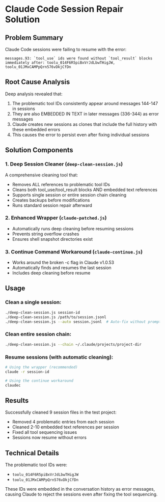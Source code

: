 # Claude Code Session Repair Solution

## Problem Summary
Claude Code sessions were failing to resume with the error:
```
messages.93: `tool_use` ids were found without `tool_result` blocks immediately after: toolu_014F6R5piBxVrJdLbwTHigJW, toolu_01JMxCAMPpQrn576vDkjCfDn
```

## Root Cause Analysis
Deep analysis revealed that:
1. The problematic tool IDs consistently appear around messages 144-147 in sessions
2. They are also EMBEDDED IN TEXT in later messages (336-344) as error messages
3. Claude creates new sessions as clones that include the full history with these embedded errors
4. This causes the error to persist even after fixing individual sessions

## Solution Components

### 1. Deep Session Cleaner (`deep-clean-session.js`)
A comprehensive cleaning tool that:
- Removes ALL references to problematic tool IDs
- Cleans both tool_use/tool_result blocks AND embedded text references
- Supports single session or entire session chain cleaning
- Creates backups before modifications
- Runs standard session repair afterward

### 2. Enhanced Wrapper (`claude-patched.js`)
- Automatically runs deep cleaning before resuming sessions
- Prevents string overflow crashes
- Ensures shell snapshot directories exist

### 3. Continue Command Workaround (`claude-continue.js`)
- Works around the broken -c flag in Claude v1.0.53
- Automatically finds and resumes the last session
- Includes deep cleaning before resume

## Usage

### Clean a single session:
```bash
./deep-clean-session.js session-id
./deep-clean-session.js /path/to/session.jsonl
./deep-clean-session.js --auto session.jsonl  # Auto-fix without prompts
```

### Clean entire session chain:
```bash
./deep-clean-session.js --chain ~/.claude/projects/project-dir
```

### Resume sessions (with automatic cleaning):
```bash
# Using the wrapper (recommended)
claude -r session-id

# Using the continue workaround
claudec
```

## Results
Successfully cleaned 9 session files in the test project:
- Removed 4 problematic entries from each session
- Cleaned 2-10 embedded text references per session
- Fixed all tool sequencing issues
- Sessions now resume without errors

## Technical Details
The problematic tool IDs were:
- `toolu_014F6R5piBxVrJdLbwTHigJW`
- `toolu_01JMxCAMPpQrn576vDkjCfDn`

These IDs were embedded in the conversation history as error messages, causing Claude to reject the sessions even after fixing the tool sequencing.